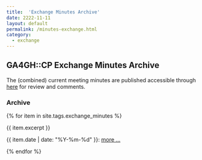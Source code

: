 ```yaml
---
title:  'Exchange Minutes Archive'
date: 2222-11-11
layout: default
permalink: /minutes-exchange.html
category:
  - exchange
---
```


## GA4GH::CP Exchange Minutes Archive

The (combined) current meeting minutes are published accessible through [here](https://docs.google.com/document/d/1Qfms-6C8z1sFcjbhtcdpeUeAyeFF6vmGjX7sGCV3DEs/edit) for review and comments.

### Archive

{% for item in site.tags.exchange_minutes %}
<div class="excerpt">
{{ item.excerpt }}
<p>{{ item.date | date: "%Y-%m-%d" }}: <a href="{{ item.url | relative_url }}">more ...</a></p>
</div>
{% endfor %}
